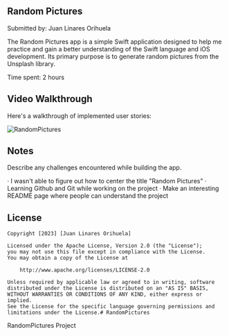 ## Random Pictures

Submitted by: Juan Linares Orihuela

The Random Pictures app is a simple Swift application designed to help me practice and gain a better understanding of the Swift language and iOS development. Its primary purpose is to generate random pictures from the Unsplash library.

Time spent: 2 hours

## Video Walkthrough

Here's a walkthrough of implemented user stories:

![RandomPictures](https://github.com/JuanLinaresOrihuela/RandomPictures/assets/122564427/dfe61d72-56ff-4680-9a06-bf074ccb0b4c.gif)

## Notes

Describe any challenges encountered while building the app.

· I wasn't able to figure out how to center the title "Random Pictures"
· Learning Github and Git while working on the project
· Make an interesting README page where people can understand the project

## License

    Copyright [2023] [Juan Linares Orihuela]

    Licensed under the Apache License, Version 2.0 (the "License");
    you may not use this file except in compliance with the License.
    You may obtain a copy of the License at

        http://www.apache.org/licenses/LICENSE-2.0

    Unless required by applicable law or agreed to in writing, software
    distributed under the License is distributed on an "AS IS" BASIS,
    WITHOUT WARRANTIES OR CONDITIONS OF ANY KIND, either express or implied.
    See the License for the specific language governing permissions and
    limitations under the License.# RandomPictures
RandomPictures Project

